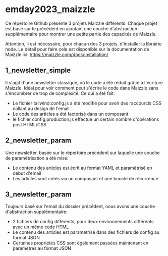 # emday2023_maizzle

Ce répertoire Github présente 3 projets Maizzle différents. Chaque projet est basé sur le précédent en ajoutant une couche d'abstraction supplémentaire pour montrer une petite partie des capacités de Maizzle.

Attention, il est nécessaire, pour chacun des 3 projets, d'installer la librairie node. Le détail pour faire cela est disponible sur la documentation de Maizzle ici: 
https://maizzle.com/docs/installation/

## 1_newsletter_simple
Il s'agit d'une newsletter classique, où le code a été réduit grâce à l'écriture Maizzle. Idéal pour voir comment peut s'écrire le code dans Maizzle sans s'encombrer de trop de complexité.
Ce qui a été fait:
- Le fichier tailwind.config.js a été modifié pour avoir des raccourcis CSS collant au design de l'email
- Le code des articles a été factorisé dans un composant
- le fichier config.production.js effectue un certain nombre d'opérations post HTML/CSS

## 2_newsletter_param
Une newsletter, basée sur le répertoire précédent sur laquelle une couche de paramétrisation a été mise:
- Le contenu des articles est écrit au format YAML et paramétrisé en début d'email
- Les articles sont créés via un composant et une boucle de récurrence

## 3_newsletter_param
Toujours basé sur l'email du dossier précédent, nous avons une couche d'abstraction supplémentaire:
- 2 fichiers de config différents, pour deux environnements différents avec un même code HTML
- Le contenu des articles est paramétrisé dans des fichiers de config au format JSON
- Certaines propriétés CSS sont également passées maintenant en paramètres au format JSON